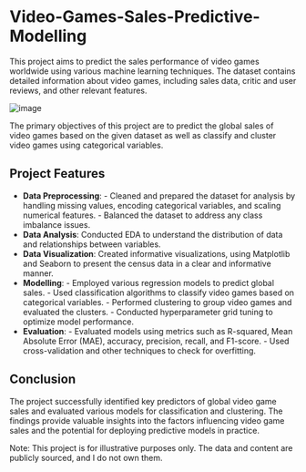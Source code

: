 # Video-Games-Sales-Predictive-Modelling
This project aims to predict the sales performance of video games worldwide using various machine learning techniques. The dataset contains detailed information about video games, including sales data, critic and user reviews, and other relevant features.

![image](https://www.mediaplaynews.com/wp-content/uploads/2020/02/videogames-1-e1522270884482.jpg)

The primary objectives of this project are to predict the global sales of video games based on the given dataset as well as classify and cluster video games using categorical variables.

## Project Features

- **Data Preprocessing**:
      - Cleaned and prepared the dataset for analysis by handling missing values, encoding categorical variables, and scaling numerical features.
      - Balanced the dataset to address any class imbalance issues.
- **Data Analysis**: Conducted EDA to understand the distribution of data and relationships between variables.
- **Data Visualization**: Created informative visualizations, using Matplotlib and Seaborn to present the census data in a clear and informative manner.
- **Modelling**:
      - Employed various regression models to predict global sales.
      - Used classification algorithms to classify video games based on categorical variables.
      - Performed clustering to group video games and evaluated the clusters.
      - Conducted hyperparameter grid tuning to optimize model performance.
- **Evaluation**:
      - Evaluated models using metrics such as R-squared, Mean Absolute Error (MAE), accuracy, precision, recall, and F1-score.
      - Used cross-validation and other techniques to check for overfitting.

## Conclusion
The project successfully identified key predictors of global video game sales and evaluated various models for classification and clustering. The findings provide valuable insights into the factors influencing video game sales and the potential for deploying predictive models in practice.

Note: This project is for illustrative purposes only. The data and content are publicly sourced, and I do not own them.
